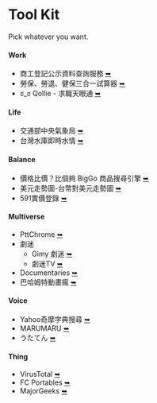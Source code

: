 # Tool Kit
Pick whatever you want.

#### Work
 * 商工登記公示資料查詢服務 [➥](https://findbiz.nat.gov.tw/fts/query/QueryBar/queryInit.do)
 * 勞保、勞退、健保三合一試算器 [➥](https://tw0517.tw/labor-cost/)
 * ಠ_ಠ Qollie - 求職天眼通 [➥](https://www.qollie.com/)

#### Life
 * 交通部中央氣象局 [➥](https://www.cwb.gov.tw/V8/C/)
 * 台灣水庫即時水情 [➥](https://water.taiwanstat.com/)

#### Balance
 * 價格比價？比個夠 BigGo 商品搜尋引擎 [➥](https://biggo.com.tw/)
 * 美元走勢圖-台幣對美元走勢圖 [➥](https://www.taiwanrate.org/exchange_rate_chart.php?c=USD)
 * 591實價登錄 [➥](https://market.591.com.tw/?regionId=6&sectionId=73)

#### Multiverse
 * PttChrome [➥](https://iamchucky.github.io/PttChrome/?ssh=true)
 * 劇迷
   * Gimy 劇迷 [➥](https://gimy.app/)
   * 劇迷TV [➥](https://jumi.tv/)
 * Documentaries [➥](https://ihavenotv.com/)
 * 巴哈姆特動畫瘋 [➥](https://ani.gamer.com.tw/)

#### Voice
 * Yahoo奇摩字典搜尋 [➥](https://tw.dictionary.search.yahoo.com/)
 * MARUMARU [➥](https://www.jpmarumaru.com/tw/index.asp)
 * うたてん [➥](https://utaten.com/)

#### Thing
 * VirusTotal [➥](https://www.virustotal.com/gui/)
 * FC Portables [➥](https://www.fcportables.com/)
 * MajorGeeks [➥](https://www.majorgeeks.com/)
